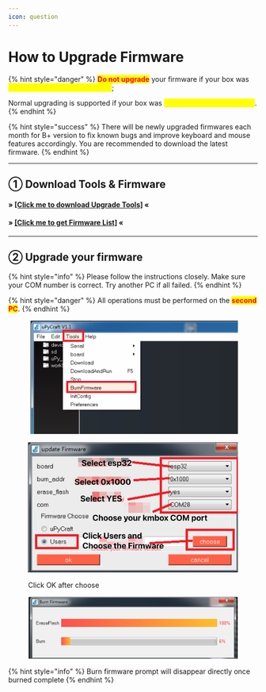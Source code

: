 ```yaml
---
icon: question
---
```


# How to Upgrade Firmware

{% hint style="danger" %}
<mark style="color:red;">**Do not upgrade**</mark> your firmware if your box was <mark style="color:yellow;">**not activated before 2024.8.31**</mark>;

Normal upgrading is supported if your box was <mark style="color:yellow;">**activated before 2024.8.31**</mark>.
{% endhint %}

{% hint style="success" %}
There will be newly upgraded firmwares each month for B+ version to fix known bugs and improve keyboard and mouse features accordingly. You are recommended to download the latest firmware.
{% endhint %}

***

## &#x20;➀ Download Tools & Firmware

#### » [\[Click me to download Upgrade Tools\]](https://alist.scarlet.technology/d/Users/Tools/kmboxB%2B_UpgradeTools_uPyCraft_V1.1.zip) «

#### » [\[Click me to get Firmware List\]](https://alist.scarlet.technology/Firmware/Kmbox%20B+) «

***

## ➁ Upgrade your firmware

{% hint style="info" %}
Please follow the instructions closely. Make sure your COM number is correct. Try another PC if all failed.
{% endhint %}

{% hint style="danger" %}
All operations must be performed on the <mark style="color:red;">**second PC**</mark>.
{% endhint %}

<figure><img src="../../../.gitbook/assets/image (18).png" alt=""><figcaption></figcaption></figure>

<figure><img src="../../../.gitbook/assets/image (19).png" alt=""><figcaption><p>Click OK after choose</p></figcaption></figure>

<figure><img src="../../../.gitbook/assets/image (20).png" alt=""><figcaption></figcaption></figure>

{% hint style="info" %}
Burn firmware prompt will disappear directly once burned complete
{% endhint %}
